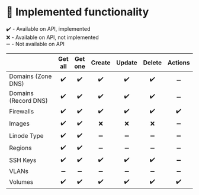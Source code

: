 # 🧮 Implemented functionality

✔️ - Available on API, implemented\
❌ - Available on API, not implemented\
➖ - Not available on API

<table data-full-width="true"><thead><tr><th width="228"></th><th align="center">Get all</th><th align="center">Get one</th><th align="center">Create</th><th align="center">Update</th><th align="center">Delete</th><th align="center">Actions</th></tr></thead><tbody><tr><td>Domains (Zone DNS)</td><td align="center">✔️</td><td align="center">✔️</td><td align="center">✔️</td><td align="center">✔️</td><td align="center">✔️</td><td align="center">➖</td></tr><tr><td>Domains (Record DNS)</td><td align="center">✔️</td><td align="center">✔️</td><td align="center">✔️</td><td align="center">✔️</td><td align="center">✔️</td><td align="center">➖</td></tr><tr><td>Firewalls</td><td align="center">✔️</td><td align="center">✔️</td><td align="center">✔️</td><td align="center">✔️</td><td align="center">✔️</td><td align="center">✔️</td></tr><tr><td>Images</td><td align="center">✔️</td><td align="center">✔️</td><td align="center">❌</td><td align="center">❌</td><td align="center">❌</td><td align="center">➖</td></tr><tr><td>Linode Type</td><td align="center">✔️</td><td align="center">✔️</td><td align="center">➖</td><td align="center">➖</td><td align="center">➖</td><td align="center">➖</td></tr><tr><td>Regions</td><td align="center">✔️</td><td align="center">✔️</td><td align="center">➖</td><td align="center">➖</td><td align="center">➖</td><td align="center">➖</td></tr><tr><td>SSH Keys</td><td align="center">✔️</td><td align="center">✔️</td><td align="center">✔️</td><td align="center">✔️</td><td align="center">✔️</td><td align="center">➖</td></tr><tr><td>VLANs</td><td align="center">➖</td><td align="center">➖</td><td align="center">➖</td><td align="center">➖</td><td align="center">➖</td><td align="center">➖</td></tr><tr><td>Volumes</td><td align="center">✔️</td><td align="center">✔️</td><td align="center">✔️</td><td align="center">✔️</td><td align="center">✔️</td><td align="center">✔️</td></tr></tbody></table>

